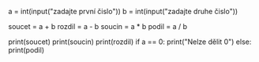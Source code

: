a = int(input("zadajte první čislo"))
b = int(input("zadajte druhe čislo"))

soucet = a + b 
rozdil = a - b 
soucin = a * b 
podil = a / b 

print(soucet)
print(soucin)
print(rozdil)
if a == 0:
    print("Nelze dělit 0")
else:
    print(podil)
